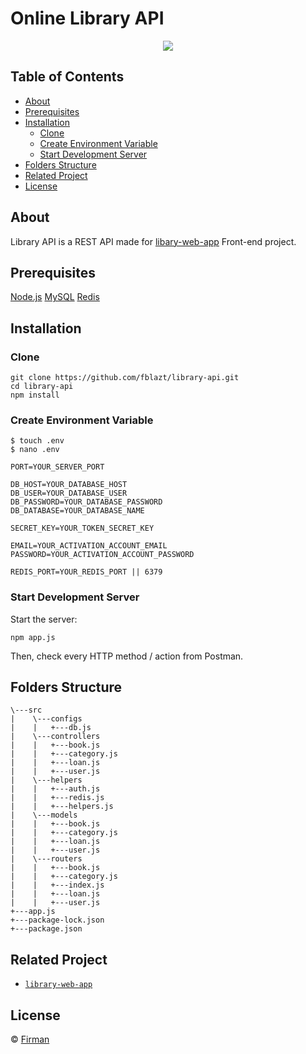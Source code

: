 # Online Library API


<p align="center">
  <img src="https://cdn-images-1.medium.com/max/871/1*d2zLEjERsrs1Rzk_95QU9A.png">
</p>

## Table of Contents

* [About](#About)
* [Prerequisites](#Prerequisites)
* [Installation](#Installation)
  * [Clone](#Clone)
  * [Create Environment Variable](#create-environment-variable)
  * [Start Development Server](#Start-Development-Server)
* [Folders Structure](#Folders-Structure)
* [Related Project](#Related-Project)
* [License](#License)

## About
Library API is a REST API made for [libary-web-app](https://github.com/fblazt/library-web-app) Front-end project.

## Prerequisites

[Node.js](https://nodejs.org/en/)
[MySQL](https://www.mysql.com/downloads/)
[Redis](https://redis.io/)

## Installation

### Clone

```
git clone https://github.com/fblazt/library-api.git
cd library-api
npm install 
```

### Create Environment Variable

```
$ touch .env
$ nano .env
```

```
PORT=YOUR_SERVER_PORT

DB_HOST=YOUR_DATABASE_HOST
DB_USER=YOUR_DATABASE_USER
DB_PASSWORD=YOUR_DATABASE_PASSWORD
DB_DATABASE=YOUR_DATABASE_NAME

SECRET_KEY=YOUR_TOKEN_SECRET_KEY

EMAIL=YOUR_ACTIVATION_ACCOUNT_EMAIL
PASSWORD=YOUR_ACTIVATION_ACCOUNT_PASSWORD

REDIS_PORT=YOUR_REDIS_PORT || 6379

```

### Start Development Server

Start the server:
```
npm app.js
```
Then, check every HTTP method / action from Postman.

## Folders Structure
```
\---src
|    \---configs
|    |   +---db.js            
|    \---controllers
|    |   +---book.js
|    |   +---category.js
|    |   +---loan.js
|    |   +---user.js
|    \---helpers
|    |   +---auth.js
|    |   +---redis.js
|    |   +---helpers.js
|    \---models
|    |   +---book.js
|    |   +---category.js
|    |   +---loan.js
|    |   +---user.js
|    \---routers
|    |   +---book.js
|    |   +---category.js
|    |   +---index.js
|    |   +---loan.js
|    |   +---user.js
+---app.js
+---package-lock.json
+---package.json
```

## Related Project
* [`library-web-app`](https://github.com/fblazt/library-web-app)

## License

© [Firman](https://github.com/fblazt/)
